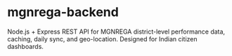 # mgnrega-backend
Node.js + Express REST API for MGNREGA district-level performance data, caching, daily sync, and geo-location. Designed for Indian citizen dashboards.

